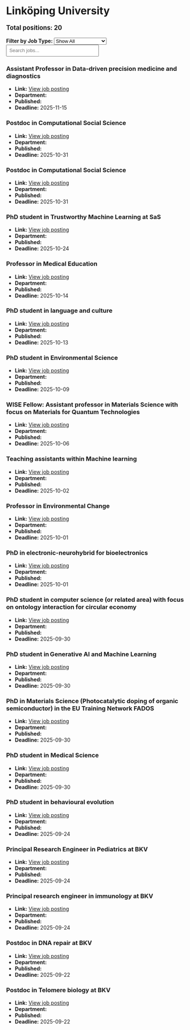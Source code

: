 # Linköping University
<p style="font-size: 1.2em; font-weight: bold;">Total positions: 20</p>


<div id="filters" style="margin: 1em 0;">
  <label for="filterType"><strong>Filter by Job Type:</strong></label>
  <select id="filterType" style="margin-right: 1em;">
    <option value="">Show All</option>
    <option value="PhD">PhD</option>
    <option value="Postdoc/Researcher">Postdoc/Researcher</option>
    <option value="Lecturer/Professor">Lecturer/Professor</option>
    <option value="Research Engineer">Research Engineer</option>    
    <option value="Other">Other</option>
  </select>
  <input type="text" id="jobFilter" placeholder="Search jobs..." style="padding: 0.5em; width: 50%;">
</div>

<div id="jobList">
<div class="job" data-type="None" style="margin-bottom: 1.5em;">

</div>

<div class="job" data-type="Lecturer/Professor" style="margin-bottom: 1.5em;">
<h3>Assistant Professor in Data-driven precision medicine and diagnostics</h3>

- **Link:** [View job posting](https://liu.se/en/work-at-liu/vacancies/27513)
- **Department:** 
- **Published:** 
- **Deadline:** 2025-11-15

</div>

<div class="job" data-type="Postdoc/Researcher" style="margin-bottom: 1.5em;">
<h3>Postdoc in Computational Social Science</h3>

- **Link:** [View job posting](https://liu.se/en/work-at-liu/vacancies/27207)
- **Department:** 
- **Published:** 
- **Deadline:** 2025-10-31

</div>

<div class="job" data-type="Postdoc/Researcher" style="margin-bottom: 1.5em;">
<h3>Postdoc in Computational Social Science</h3>

- **Link:** [View job posting](https://liu.se/en/work-at-liu/vacancies/27295)
- **Department:** 
- **Published:** 
- **Deadline:** 2025-10-31

</div>

<div class="job" data-type="PhD" style="margin-bottom: 1.5em;">
<h3>PhD student in Trustworthy Machine Learning at SaS</h3>

- **Link:** [View job posting](https://liu.se/en/work-at-liu/vacancies/27499)
- **Department:** 
- **Published:** 
- **Deadline:** 2025-10-24

</div>

<div class="job" data-type="Lecturer/Professor" style="margin-bottom: 1.5em;">
<h3>Professor in Medical Education</h3>

- **Link:** [View job posting](https://liu.se/en/work-at-liu/vacancies/27568)
- **Department:** 
- **Published:** 
- **Deadline:** 2025-10-14

</div>

<div class="job" data-type="PhD" style="margin-bottom: 1.5em;">
<h3>PhD student in language and culture</h3>

- **Link:** [View job posting](https://liu.se/en/work-at-liu/vacancies/27415)
- **Department:** 
- **Published:** 
- **Deadline:** 2025-10-13

</div>

<div class="job" data-type="PhD" style="margin-bottom: 1.5em;">
<h3>PhD student in Environmental Science</h3>

- **Link:** [View job posting](https://liu.se/en/work-at-liu/vacancies/27566)
- **Department:** 
- **Published:** 
- **Deadline:** 2025-10-09

</div>

<div class="job" data-type="Lecturer/Professor" style="margin-bottom: 1.5em;">
<h3>WISE Fellow: Assistant professor in Materials Science with focus on Materials for Quantum Technologies</h3>

- **Link:** [View job posting](https://liu.se/en/work-at-liu/vacancies/27157)
- **Department:** 
- **Published:** 
- **Deadline:** 2025-10-06

</div>

<div class="job" data-type="Other" style="margin-bottom: 1.5em;">
<h3>Teaching assistants within Machine learning</h3>

- **Link:** [View job posting](https://liu.se/en/work-at-liu/vacancies/27536)
- **Department:** 
- **Published:** 
- **Deadline:** 2025-10-02

</div>

<div class="job" data-type="Lecturer/Professor" style="margin-bottom: 1.5em;">
<h3>Professor in Environmental Change</h3>

- **Link:** [View job posting](https://liu.se/en/work-at-liu/vacancies/27140)
- **Department:** 
- **Published:** 
- **Deadline:** 2025-10-01

</div>

<div class="job" data-type="PhD" style="margin-bottom: 1.5em;">
<h3>PhD in electronic-neurohybrid for bioelectronics</h3>

- **Link:** [View job posting](https://liu.se/en/work-at-liu/vacancies/27543)
- **Department:** 
- **Published:** 
- **Deadline:** 2025-10-01

</div>

<div class="job" data-type="PhD" style="margin-bottom: 1.5em;">
<h3>PhD student in computer science (or related area) with focus on ontology interaction for circular economy</h3>

- **Link:** [View job posting](https://liu.se/en/work-at-liu/vacancies/27309)
- **Department:** 
- **Published:** 
- **Deadline:** 2025-09-30

</div>

<div class="job" data-type="PhD" style="margin-bottom: 1.5em;">
<h3>PhD student in Generative AI and Machine Learning</h3>

- **Link:** [View job posting](https://liu.se/en/work-at-liu/vacancies/27426)
- **Department:** 
- **Published:** 
- **Deadline:** 2025-09-30

</div>

<div class="job" data-type="PhD" style="margin-bottom: 1.5em;">
<h3>PhD in Materials Science (Photocatalytic doping of organic semiconductor) in the EU Training Network FADOS</h3>

- **Link:** [View job posting](https://liu.se/en/work-at-liu/vacancies/27463)
- **Department:** 
- **Published:** 
- **Deadline:** 2025-09-30

</div>

<div class="job" data-type="PhD" style="margin-bottom: 1.5em;">
<h3>PhD student in Medical Science</h3>

- **Link:** [View job posting](https://liu.se/en/work-at-liu/vacancies/27471)
- **Department:** 
- **Published:** 
- **Deadline:** 2025-09-30

</div>

<div class="job" data-type="PhD" style="margin-bottom: 1.5em;">
<h3>PhD student in behavioural evolution</h3>

- **Link:** [View job posting](https://liu.se/en/work-at-liu/vacancies/27417)
- **Department:** 
- **Published:** 
- **Deadline:** 2025-09-24

</div>

<div class="job" data-type="Research Engineer" style="margin-bottom: 1.5em;">
<h3>Principal Research Engineer in Pediatrics at BKV</h3>

- **Link:** [View job posting](https://liu.se/en/work-at-liu/vacancies/27482)
- **Department:** 
- **Published:** 
- **Deadline:** 2025-09-24

</div>

<div class="job" data-type="Research Engineer" style="margin-bottom: 1.5em;">
<h3>Principal research engineer in immunology at BKV</h3>

- **Link:** [View job posting](https://liu.se/en/work-at-liu/vacancies/27487)
- **Department:** 
- **Published:** 
- **Deadline:** 2025-09-24

</div>

<div class="job" data-type="Postdoc/Researcher" style="margin-bottom: 1.5em;">
<h3>Postdoc in DNA repair at BKV</h3>

- **Link:** [View job posting](https://liu.se/en/work-at-liu/vacancies/27432)
- **Department:** 
- **Published:** 
- **Deadline:** 2025-09-22

</div>

<div class="job" data-type="Postdoc/Researcher" style="margin-bottom: 1.5em;">
<h3>Postdoc in Telomere biology at BKV</h3>

- **Link:** [View job posting](https://liu.se/en/work-at-liu/vacancies/27448)
- **Department:** 
- **Published:** 
- **Deadline:** 2025-09-22
</div></div>

<script>
document.addEventListener("DOMContentLoaded", function () {
  const typeSelect = document.getElementById('filterType');
  const textInput = document.getElementById('jobFilter');
  const jobBlocks = document.querySelectorAll('.job');

  function updateDisplay() {
    const selected = typeSelect.value.toLowerCase();
    const query = textInput.value.toLowerCase();

    jobBlocks.forEach(job => {
      const jobType = (job.dataset.type || "").toLowerCase();
      const matchesType = !selected || jobType === selected;
      const matchesQuery = job.textContent.toLowerCase().includes(query);
      job.style.display = (matchesType && matchesQuery) ? '' : 'none';
    });
  }

  typeSelect.addEventListener('change', updateDisplay);
  textInput.addEventListener('input', updateDisplay);
});
</script>
